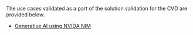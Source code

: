 The use cases validated as a part of the solution validation for the CVD are provided below.

* [Generative AI using NVIDA NIM](https://developers.redhat.com/articles/2025/03/26/generative-ai-nvidia-nim-openshift-ai#)
